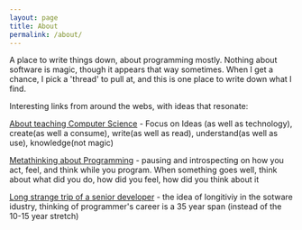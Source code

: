```yaml
---
layout: page
title: About
permalink: /about/
---
```


A place to write things down, about programming mostly.  Nothing about software is magic, though it appears that way sometimes.  When I get a chance, I pick a 'thread' to pull at, and this is one place to write down what I find.

Interesting links from around the webs, with ideas that resonate:

[About teaching Computer Science](https://www.youtube.com/watch?v=Ia55clAtdMs) - Focus on Ideas (as well as technology), create(as well a consume), write(as well as read), understand(as well as use), knowledge(not magic)

[Metathinking about Programming](http://confreaks.tv/videos/railsconf2017-keynote) - pausing and introspecting on how you act, feel, and think while you program.  When something goes well, think about what did you do, how did you feel, how did you think about it

[Long strange trip of a senior developer](https://www.youtube.com/watch?v=egntf0nykzk&t=37s) - the idea of longitiviy in the sotware idustry, thinking of programmer's career is a 35 year span (instead of the 10-15 year stretch)
